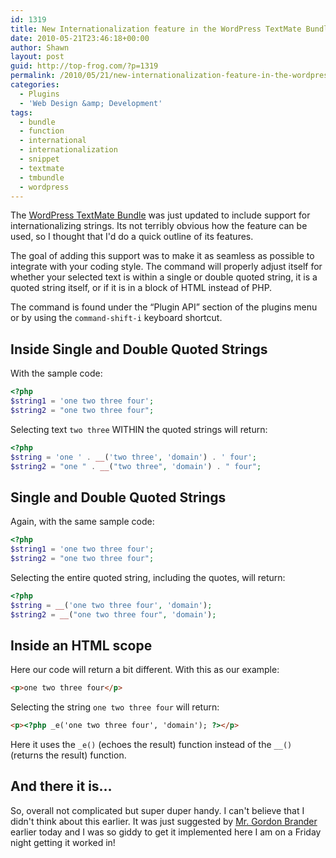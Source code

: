 ```yaml
---
id: 1319
title: New Internationalization feature in the WordPress TextMate Bundle
date: 2010-05-21T23:46:18+00:00
author: Shawn
layout: post
guid: http://top-frog.com/?p=1319
permalink: /2010/05/21/new-internationalization-feature-in-the-wordpress-textmate-bundle/
categories:
  - Plugins
  - 'Web Design &amp; Development'
tags:
  - bundle
  - function
  - international
  - internationalization
  - snippet
  - textmate
  - tmbundle
  - wordpress
---
```

The [WordPress TextMate Bundle](/projects/wordpress-textmate-bundle/) was just updated to include support for internationalizing strings. Its not terribly obvious how the feature can be used, so I thought that I'd do a quick outline of its features.

The goal of adding this support was to make it as seamless as possible to integrate with your coding style. The command will properly adjust itself for whether your selected text is within a single or double quoted string, it is a quoted string itself, or if it is in a block of HTML instead of PHP.

The command is found under the &ldquo;Plugin API&rdquo; section of the plugins menu or by using the `command-shift-i` keyboard shortcut.

<!--more-->

## Inside Single and Double Quoted Strings

With the sample code:

``` php
<?php
$string1 = 'one two three four';
$string2 = "one two three four";
```

Selecting text `two three` WITHIN the quoted strings will return:

``` php
<?php
$string = 'one ' . __('two three', 'domain') . ' four';
$string2 = "one " . __("two three", 'domain') . " four";
```

## Single and Double Quoted Strings

Again, with the same sample code:

``` php
<?php
$string1 = 'one two three four';
$string2 = "one two three four";
```

Selecting the entire quoted string, including the quotes, will return:

``` php
<?php
$string = __('one two three four', 'domain');
$string2 = __("one two three four", 'domain');
```

## Inside an HTML scope

Here our code will return a bit different. With this as our example:

``` html
<p>one two three four</p>
```

Selecting the string `one two three four` will return:

``` html
<p><?php _e('one two three four', 'domain'); ?></p>
```

Here it uses the `_e()` (echoes the result) function instead of the `__()` (returns the result) function.

## And there it is…

So, overall not complicated but super duper handy. I can't believe that I didn't think about this earlier. It was just suggested by [Mr. Gordon Brander](http://gordonbrander.com) earlier today and I was so giddy to get it implemented here I am on a Friday night getting it worked in!